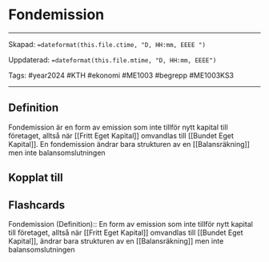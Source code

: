 # Fondemission

---

Skapad: `=dateformat(this.file.ctime, "D, HH:mm, EEEE ")`

Uppdaterad: `=dateformat(this.file.mtime, "D, HH:mm, EEEE")`

Tags: #year2024 #KTH #ekonomi #ME1003 #begrepp #ME1003KS3

---

## Definition

Fondemission är en form av emission som inte tillför nytt kapital till företaget, alltså när [[Fritt Eget Kapital]] omvandlas till [[Bundet Eget Kapital]]. En fondemission ändrar bara strukturen av en [[Balansräkning]] men inte balansomslutningen

## Kopplat till

## Flashcards

Fondemission (Definition):: En form av emission som inte tillför nytt kapital till företaget, alltså när [[Fritt Eget Kapital]] omvandlas till [[Bundet Eget Kapital]], ändrar bara strukturen av en [[Balansräkning]] men inte balansomslutningen

